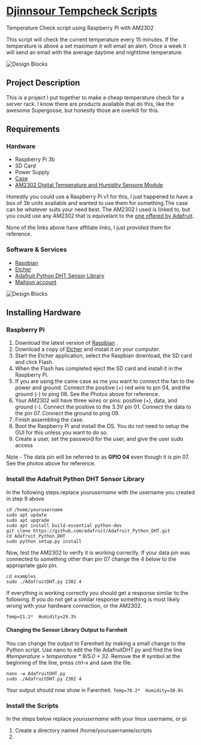 # [Djinnsour Tempcheck Scripts](http://www.djinnsour.com/2017/10/30/raspberry-pi-3b-with-am2303-temperature-sensor/)

Temperature Check script using Raspberry Pi with AM2302

This script will check the current temperature every 15 minutes.  If the temperature is above a set maximum it will email an alert.  Once a week it will send an email with the average daytime and nighttime temperature.

![Design Blocks](http://www.djinnsour.com/wp-content/uploads/2017/10/raspberrypi_3b_am2302.jpg)


## Project Description

This is a project I put together to make a cheap temperature check for a server rack.  I know there are products available that do this, like the awesome Supergoose, but honestly those are overkill for this.  

## Requirements

### Hardware

- Raspberry Pi 3b
- SD Card
- Power Supply
- [Case](https://www.amazon.com/gp/product/B072LXCWSS)
- [AM2302 Digital Temperature and Humidity Sensore Module](https://www.amazon.com/gp/product/B018JO5BRK)
 
Honestly you could use a Raspberry Pi v1 for this, I just happened to have a box of 3b units available and wanted to use them for something.The case can be whatever suits your need best.  The AM2302 I used is linked to, but you could use any AM2302 that is equivelant to the [one offered by Adafruit](https://www.adafruit.com/product/393).

None of the links above have affiliate links, I just provided them for reference.

### Software & Services

- [Raspbian](https://www.raspberrypi.org/downloads/raspbian/)
- [Etcher](https://etcher.io/)
- [Adafruit Python DHT Sensor Library](https://github.com/adafruit/Adafruit_Python_DHT)
- [Mailgun account](https://www.mailgun.com/)

![Design Blocks](http://www.djinnsour.com/wp-content/uploads/2017/10/raspberrypi_3b_gpio_ping.png)

## Installing Hardware

### Raspberry Pi
1. Download the latest version of [Raspbian](https://www.raspberrypi.org/downloads/raspbian/) .
2. Download a copy of [Etcher](https://etcher.io/) and install it on your computer.
3. Start the Etcher application, select the Raspbian download, the SD card and click Flash.
4. When the Flash has completed eject the SD card and install it in the Raspberry Pi.
5. If you are using the came case as me you want to connect the fan to the power and ground. Connect the positive (+) red wire to pin 04, and the ground (-) to ping 06. See the Photos above for reference.
6. Your AM2302 will have three wires or pins: positive (+), data, and ground (-). Connect the positive to the 3.3V pin 01. Connect the data to the pin 07. Connect the ground to ping 09. 
7. Finish assembling the case.
8. Boot the Raspberry Pi and install the OS. You do not need to setup the GUI for this unless you want to do so.
9. Create a user, set the password for the user, and give the user sudo access

Note - The data pin will be referred to as **GPIO 04** even though it is pin 07.  See the photos above for reference.

### Install the Adafruit Python DHT Sensor Library
In the following steps replace *yourusername* with the username you created in step 9 above
```
cd /home/yourusername
sudo apt update
sudo apt upgrade
sudo apt install build-essential python-dev
git clone https://github.com/adafruit/Adafruit_Python_DHT.git
cd Adafruit_Python_DHT
sudo python setup.py install
```

Now, test the AM2302 to verify it is working correctly. If your data pin was connected to something other than pin 07 change the 4 below to the appropriate gpio pin.

```
cd examples
sudo ./AdafruitDHT.py 2302 4
```

If everything is working correctly you should get a response similar to the following. If you do not get a similar response something is most likely wrong with your hardware connection, or the AM2302. 

`Temp=21.1*  Humidity=29.3%`

#### Changing the Sensor Library Output to Farnheit
You can change the output to Farenheit by making a small change to the Python script. Use nano to edit the file AdafruitDHT.py and find the line *#temperature = temperature * 9/5.0 + 32*. Remove the # symbol at the beginning of the line, press ctrl-x and save the file.

```
nano -w AdafruitDHT.py
sudo ./AdafruitDHT.py 2302 4
```

Your output should now show in Farenheit.
`Temp=70.2*  Humidity=30.8%`

### Install the Scripts
In the steps below replace *yourusername* with your linux username, or pi
1.  Create a directory named /home/yourusername/scripts
2.  






